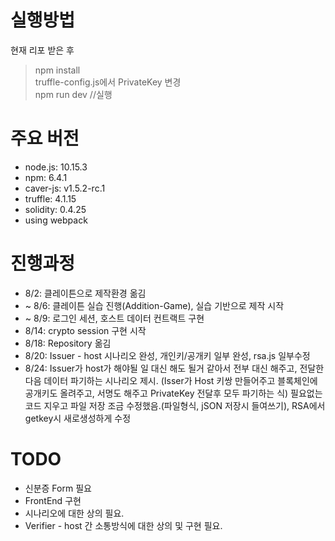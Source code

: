 # 실행방법
현재 리포 받은 후 
> npm install <br>
> truffle-config.js에서 PrivateKey 변경 <br>
> npm run dev //실행

# 주요 버전
- node.js: 10.15.3
- npm: 6.4.1
- caver-js: v1.5.2-rc.1
- truffle: 4.1.15
- solidity: 0.4.25
- using webpack


# 진행과정
- 8/2: 클레이튼으로 제작환경 옮김
- ~ 8/6: 클레이튼 실습 진행(Addition-Game), 실습 기반으로 제작 시작
- ~ 8/9: 로그인 세션, 호스트 데이터 컨트랙트 구현
- 8/14: crypto session 구현 시작 
- 8/18: Repository 옮김
- 8/20: Issuer - host 시나리오 완성, 개인키/공개키 일부 완성, rsa.js 일부수정
- 8/24: Issuer가 host가 해야될 일 대신 해도 될거 같아서 전부 대신 해주고, 전달한다음 데이터 파기하는 시나리오 제시.
        (Isser가 Host 키쌍 만들어주고 블록체인에 공개키도 올려주고, 서명도 해주고 PrivateKey 전달후 모두 파기하는 식)
        필요없는 코드 지우고 파일 저장 조금 수정했음.(파일형식, jSON 저장시 들여쓰기), RSA에서 getkey시 새로생성하게 수정


# TODO
- 신분증 Form 필요
- FrontEnd 구현
- 시나리오에 대한 상의 필요.
- Verifier - host 간 소통방식에 대한 상의 및 구현 필요.


